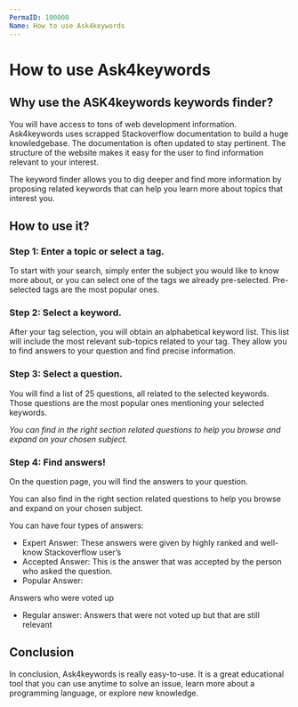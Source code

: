 ```yaml
---
PermaID: 100000
Name: How to use Ask4keywords
---
```


# How to use Ask4keywords

## Why use the ASK4keywords keywords finder?

You will have access to tons of web development information. Ask4keywords uses scrapped Stackoverflow documentation to build a huge knowledgebase. The documentation is often updated to stay pertinent. The structure of the website makes it easy for the user to find information relevant to your interest.

The keyword finder allows you to dig deeper and find more information by proposing related keywords that can help you learn more about topics that interest you.

## How to use it?

### Step 1: Enter a topic or select a tag.

To start with your search, simply enter the subject you would like to know more about, or you can select one of the tags we already pre-selected. Pre-selected tags are the most popular ones.

### Step 2: Select a keyword.

After your tag selection, you will obtain an alphabetical keyword list. This list will include the most relevant sub-topics related to your tag. They allow you to find answers to your question and find precise information.

### Step 3: Select a question.

You will find a list of 25 questions, all related to the selected keywords. Those questions are the most popular ones mentioning your selected keywords.

_You can find in the right section related questions to help you browse and expand on your chosen subject._

### Step 4: Find answers!

On the question page, you will find the answers to your question.

You can also find in the right section related questions to help you browse and expand on your chosen subject.

You can have four types of answers:

- Expert Answer: These answers were given by highly ranked and well-know Stackoverflow user’s
- Accepted Answer: This is the answer that was accepted by the person who asked the question.
- Popular Answer: 

Answers who were voted up

- Regular answer: Answers that were not voted up but that are still relevant

## Conclusion

In conclusion, Ask4keywords is really easy-to-use. It is a great educational tool that you can use anytime to solve an issue, learn more about a programming language, or explore new knowledge. 